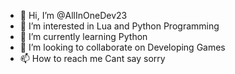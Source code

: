 - 👋 Hi, I’m @AllInOneDev23
- 👀 I’m interested in Lua and Python Programming
- 🌱 I’m currently learning Python
- 💞️ I’m looking to collaborate on Developing Games
- 📫 How to reach me Cant say sorry
